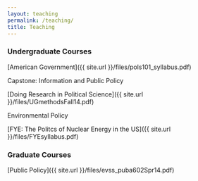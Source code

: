 ```yaml
---
layout: teaching
permalink: /teaching/
title: Teaching
---
```


### Undergraduate Courses

[American Government]({{ site.url }}/files/pols101_syllabus.pdf)

Capstone: Information and Public Policy

[Doing Research in Political Science]({{ site.url }}/files/UGmethodsFall14.pdf)

Environmental Policy

[FYE: The Politcs of Nuclear Energy in the US]({{ site.url }}/files/FYEsyllabus.pdf)

### Graduate Courses

[Public Policy]({{ site.url }}/files/evss_puba602Spr14.pdf)
